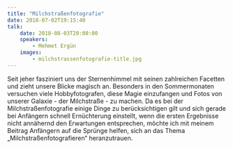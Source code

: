 ```yaml
---
title: "Milchstraßenfotografie"
date: 2018-07-02T19:15:40
talk:
    date: 2018-08-03T20:00:00
    speakers:
        - Mehmet Ergün
    images:
        - milchstrassenfotografie-title.jpg
---
```

Seit jeher fasziniert uns der Sternenhimmel mit seinen zahlreichen Facetten und zieht unsere Blicke magisch an. Besonders in den Sommermonaten versuchen viele Hobbyfotografen, diese Magie einzufangen und Fotos von unserer Galaxie - der Milchstraße - zu machen. Da es bei der Milchstraßenfotografie einige Dinge zu berücksichtigen gilt und sich gerade bei Anfängern schnell Ernüchterung einstellt, wenn die ersten Ergebnisse nicht annähernd den Erwartungen entsprechen, möchte ich mit meinem Beitrag Anfängern auf die Sprünge helfen, sich an das Thema „Milchstraßenfotografieren“ heranzutrauen.

